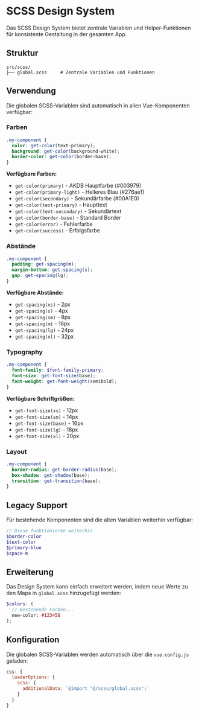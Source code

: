 # SCSS Design System

Das SCSS Design System bietet zentrale Variablen und Helper-Funktionen für konsistente Gestaltung in der gesamten App.

## Struktur

```
src/scss/
├── global.scss     # Zentrale Variablen und Funktionen
```

## Verwendung

Die globalen SCSS-Variablen sind automatisch in allen Vue-Komponenten verfügbar:

### Farben

```scss
.my-component {
  color: get-color(text-primary);
  background: get-color(background-white);
  border-color: get-color(border-base);
}
```

**Verfügbare Farben:**
- `get-color(primary)` - AKDB Hauptfarbe (#003979)
- `get-color(primary-light)` - Helleres Blau (#276ae1)
- `get-color(secondary)` - Sekundärfarbe (#00A1E0)
- `get-color(text-primary)` - Haupttext
- `get-color(text-secondary)` - Sekundärtext
- `get-color(border-base)` - Standard Border
- `get-color(error)` - Fehlerfarbe
- `get-color(success)` - Erfolgsfarbe

### Abstände

```scss
.my-component {
  padding: get-spacing(m);
  margin-bottom: get-spacing(s);
  gap: get-spacing(lg);
}
```

**Verfügbare Abstände:**
- `get-spacing(xs)` - 2px
- `get-spacing(s)` - 4px
- `get-spacing(sm)` - 8px
- `get-spacing(m)` - 16px
- `get-spacing(lg)` - 24px
- `get-spacing(xl)` - 32px

### Typography

```scss
.my-component {
  font-family: $font-family-primary;
  font-size: get-font-size(base);
  font-weight: get-font-weight(semibold);
}
```

**Verfügbare Schriftgrößen:**
- `get-font-size(xs)` - 12px
- `get-font-size(sm)` - 14px
- `get-font-size(base)` - 16px
- `get-font-size(lg)` - 18px
- `get-font-size(xl)` - 20px

### Layout

```scss
.my-component {
  border-radius: get-border-radius(base);
  box-shadow: get-shadow(base);
  transition: get-transition(base);
}
```

## Legacy Support

Für bestehende Komponenten sind die alten Variablen weiterhin verfügbar:

```scss
// Diese funktionieren weiterhin
$border-color
$text-color
$primary-blue
$space-m
```

## Erweiterung

Das Design System kann einfach erweitert werden, indem neue Werte zu den Maps in `global.scss` hinzugefügt werden:

```scss
$colors: (
  // Bestehende Farben...
  new-color: #123456
);
```

## Konfiguration

Die globalen SCSS-Variablen werden automatisch über die `vue.config.js` geladen:

```javascript
css: {
  loaderOptions: {
    scss: {
      additionalData: `@import "@/scss/global.scss";`
    }
  }
}
```